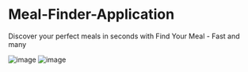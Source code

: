 # Meal-Finder-Application
Discover your perfect meals in seconds with Find Your Meal - Fast and many

![image](https://github.com/user-attachments/assets/676f8902-ac31-4af1-8aa2-55e493c0033f)
![image](https://github.com/user-attachments/assets/fbc78e8e-953a-4d9c-85a1-704d3ea7f74b)
